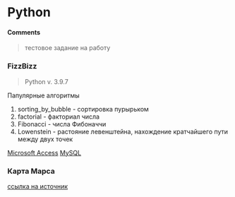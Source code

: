 # Python
#### Comments
> тестовое задание на работу       


### FizzBizz
> Python v. 3.9.7

Папулярные алгоритмы    
1. sorting_by_bubble - сортировка пурырьком   
2. factorial - факториал числа
3. Fibonacci -  числа Фибоначчи
4. Lowenstein -  растояние левенштейна, нахождение кратчайшего пути между двух точек
  
  [Microsoft Access](https://www.microsoft.com/ru-ru/microsoft-365/access)
  [MySQL](https://www.mysql.com/downloads)



### Карта Марса 
[ссылка на источник](https://habr.com/ru/company/skillfactory/blog/649097/)

